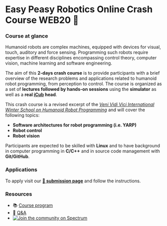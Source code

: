 Easy Peasy Robotics Online Crash Course WEB20 🤖
================================================

### Course at glance
Humanoid robots are complex machines, equipped with devices for visual, touch, auditory and force sensing. Programming such robots require expertise in different disciplines encompassing control theory, computer vision, machine learning and software engineering.

The aim of this **2-days crash course** is to provide participants with a brief overview of the research problems and applications related to humanoid robot programming, from perception to control. The course is organized as a set of **lectures followed by hands-on sessions** using the **simulator** as well as a **real [iCub](https://icub.iit.it) head**.

This crash course is a revised excerpt of the [_Veni Vidi Vici International Winter School on Humanoid Robot Programming_](http://icub.org/school/latest) and will cover the following topics:
- **Software architectures for robot programming (i.e. YARP)**
- **Robot control**
- **Robot vision**

Participants are expected to be skilled with **Linux** and to have background in computer programming in **C/C++** and in source code management with **Git/GitHub**.

### Applications
To apply visit our [**📝 submission page**](https://easy-peasy-robotics.github.io/submission_instructions) and follow the instructions.

### Resources
- 📚 [Course program](./course-program)
- 👋 [Q&A](../../issues)
- [![Join the community on Spectrum](https://withspectrum.github.io/badge/badge.svg)](https://spectrum.chat/icub)
